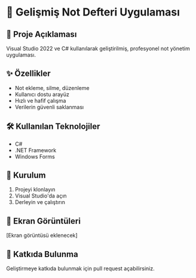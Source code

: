 # 📓 Gelişmiş Not Defteri Uygulaması

## 📝 Proje Açıklaması
Visual Studio 2022 ve C# kullanılarak geliştirilmiş, profesyonel not yönetim uygulaması.

## ✨ Özellikler
- Not ekleme, silme, düzenleme
- Kullanıcı dostu arayüz
- Hızlı ve hafif çalışma
- Verilerin güvenli saklanması

## 🛠 Kullanılan Teknolojiler
- C#
- .NET Framework
- Windows Forms

## 🚀 Kurulum
1. Projeyi klonlayın
2. Visual Studio'da açın
3. Derleyin ve çalıştırın

## 📸 Ekran Görüntüleri
[Ekran görüntüsü eklenecek]

## 🤝 Katkıda Bulunma
Geliştirmeye katkıda bulunmak için pull request açabilirsiniz.